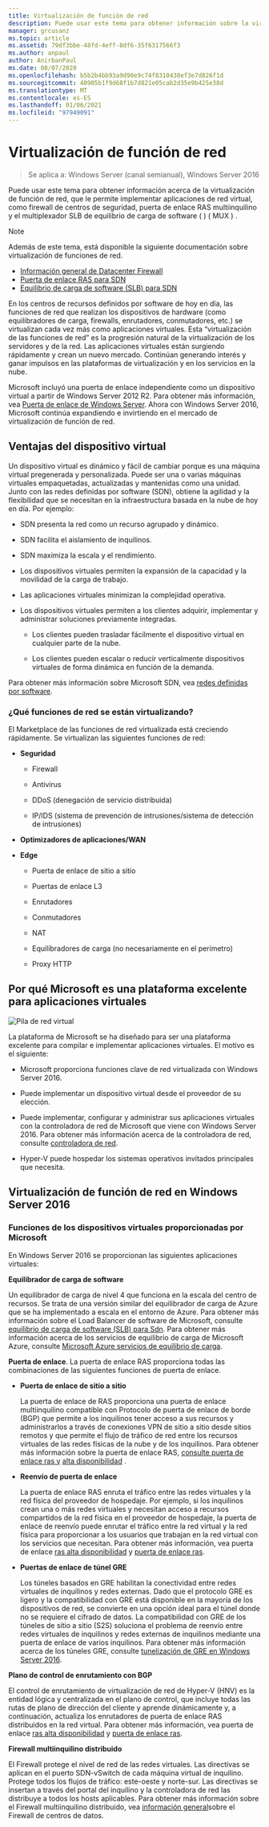```yaml
---
title: Virtualización de función de red
description: Puede usar este tema para obtener información sobre la virtualización de función de red, que le permite implementar aplicaciones de red virtual como firewall de centro de seguridad de red, puerta de enlace RAS multiempresa y equilibrio de carga de software (SLB) en Windows Server 2016.
manager: grcusanz
ms.topic: article
ms.assetid: 79df3bbe-48fd-4eff-8df6-35f6317566f3
ms.author: anpaul
author: AnirbanPaul
ms.date: 08/07/2020
ms.openlocfilehash: b5b2b4bb93a9d90e9c74f8310430ef3e7d826f1d
ms.sourcegitcommit: 40905b1f9d68f1b7d821e05cab2d35e9b425e38d
ms.translationtype: MT
ms.contentlocale: es-ES
ms.lasthandoff: 01/06/2021
ms.locfileid: "97949091"
---
```

# <a name="network-function-virtualization"></a>Virtualización de función de red

>Se aplica a: Windows Server (canal semianual), Windows Server 2016

Puede usar este tema para obtener información acerca de la virtualización de función de red, que le permite implementar aplicaciones de red virtual, como firewall de centros de seguridad, puerta de enlace RAS multiinquilino y el multiplexador SLB de equilibrio de carga de software \( \) \( MUX \) .

>[!NOTE]
>Además de este tema, está disponible la siguiente documentación sobre virtualización de funciones de red.
> - [Información general de Datacenter Firewall](../../../sdn/technologies/network-function-virtualization/../../../sdn/technologies/network-function-virtualization/Datacenter-Firewall-Overview.md)
> - [Puerta de enlace RAS para SDN](../../../sdn/technologies/network-function-virtualization/RAS-Gateway-for-SDN.md)
> - [Equilibrio de carga de software (SLB) para SDN](./software-load-balancing-for-sdn.md)

En los centros de recursos definidos por software de hoy en día, las funciones de red que realizan los dispositivos de hardware (como equilibradores de carga, firewalls, enrutadores, conmutadores, etc.) se virtualizan cada vez más como aplicaciones virtuales. Esta “virtualización de las funciones de red” es la progresión natural de la virtualización de los servidores y de la red. Las aplicaciones virtuales están surgiendo rápidamente y crean un nuevo mercado. Continúan generando interés y ganar impulsos en las plataformas de virtualización y en los servicios en la nube.

Microsoft incluyó una puerta de enlace independiente como un dispositivo virtual a partir de Windows Server 2012 R2. Para obtener más información, vea [Puerta de enlace de Windows Server](/previous-versions/windows/it-pro/windows-server-2012-R2-and-2012/dn313101(v=ws.11)). Ahora con Windows Server 2016, Microsoft continúa expandiendo e invirtiendo en el mercado de virtualización de función de red.

## <a name="virtual-appliance-benefits"></a>Ventajas del dispositivo virtual
Un dispositivo virtual es dinámico y fácil de cambiar porque es una máquina virtual pregenerada y personalizada. Puede ser una o varias máquinas virtuales empaquetadas, actualizadas y mantenidas como una unidad. Junto con las redes definidas por software (SDN), obtiene la agilidad y la flexibilidad que se necesitan en la infraestructura basada en la nube de hoy en día. Por ejemplo:

-   SDN presenta la red como un recurso agrupado y dinámico.

-   SDN facilita el aislamiento de inquilinos.

-   SDN maximiza la escala y el rendimiento.

-   Los dispositivos virtuales permiten la expansión de la capacidad y la movilidad de la carga de trabajo.

-   Las aplicaciones virtuales minimizan la complejidad operativa.

-   Los dispositivos virtuales permiten a los clientes adquirir, implementar y administrar soluciones previamente integradas.

    -   Los clientes pueden trasladar fácilmente el dispositivo virtual en cualquier parte de la nube.

    -   Los clientes pueden escalar o reducir verticalmente dispositivos virtuales de forma dinámica en función de la demanda.

Para obtener más información sobre Microsoft SDN, vea [redes definidas por software](../../software-defined-networking.md).

### <a name="what-network-functions-are-being-virtualized"></a>¿Qué funciones de red se están virtualizando?
El Marketplace de las funciones de red virtualizada está creciendo rápidamente. Se virtualizan las siguientes funciones de red:

-   **Seguridad**

    -   Firewall

    -   Antivirus

    -   DDoS (denegación de servicio distribuida)

    -   IP/IDS (sistema de prevención de intrusiones/sistema de detección de intrusiones)

-   **Optimizadores de aplicaciones/WAN**

-   **Edge**

    -   Puerta de enlace de sitio a sitio

    -   Puertas de enlace L3

    -   Enrutadores

    -   Conmutadores

    -   NAT

    -   Equilibradores de carga (no necesariamente en el perímetro)

    -   Proxy HTTP

## <a name="why-microsoft-is-a-great-platform-for-virtual-appliances"></a>Por qué Microsoft es una plataforma excelente para aplicaciones virtuales
![Pila de red virtual](../../../media/Network-Function-Virtualization/Microsoft-Network-Function-Virtualization.png)

La plataforma de Microsoft se ha diseñado para ser una plataforma excelente para compilar e implementar aplicaciones virtuales. El motivo es el siguiente:

-   Microsoft proporciona funciones clave de red virtualizada con Windows Server 2016.

-   Puede implementar un dispositivo virtual desde el proveedor de su elección.

-   Puede implementar, configurar y administrar sus aplicaciones virtuales con la controladora de red de Microsoft que viene con Windows Server 2016. Para obtener más información acerca de la controladora de red, consulte [controladora de red](../../../sdn/technologies/network-controller/Network-Controller.md).

-   Hyper-V puede hospedar los sistemas operativos invitados principales que necesita.

## <a name="network-function-virtualization-in-windows-server-2016"></a>Virtualización de función de red en Windows Server 2016

### <a name="virtual-appliances-functions-provided-by-microsoft"></a>Funciones de los dispositivos virtuales proporcionadas por Microsoft
En Windows Server 2016 se proporcionan las siguientes aplicaciones virtuales:

**Equilibrador de carga de software**

Un equilibrador de carga de nivel 4 que funciona en la escala del centro de recursos. Se trata de una versión similar del equilibrador de carga de Azure que se ha implementado a escala en el entorno de Azure. Para obtener más información sobre el Load Balancer de software de Microsoft, consulte [equilibrio de carga de software (SLB) para Sdn](/previous-versions/windows/server/mt632286(v=ws.12)). Para obtener más información acerca de los servicios de equilibrio de carga de Microsoft Azure, consulte [Microsoft Azure servicios de equilibrio de carga](https://azure.microsoft.com/blog/2014/04/08/microsoft-azure-load-balancing-services/).

**Puerta de enlace**. La puerta de enlace RAS proporciona todas las combinaciones de las siguientes funciones de puerta de enlace.

-   **Puerta de enlace de sitio a sitio**

    La puerta de enlace de RAS proporciona una puerta de enlace multiinquilino compatible con Protocolo de puerta de enlace de borde (BGP) que permite a los inquilinos tener acceso a sus recursos y administrarlos a través de conexiones VPN de sitio a sitio desde sitios remotos y que permite el flujo de tráfico de red entre los recursos virtuales de las redes físicas de la nube y de los inquilinos. Para obtener más información sobre la puerta de enlace RAS, [consulte puerta de enlace ras y](../../../../remote/remote-access/ras-gateway/ras-gateway.md) [alta disponibilidad](/previous-versions/windows/server/mt631692(v=ws.12)) .

-   **Reenvío de puerta de enlace**

    La puerta de enlace RAS enruta el tráfico entre las redes virtuales y la red física del proveedor de hospedaje. Por ejemplo, si los inquilinos crean una o más redes virtuales y necesitan acceso a recursos compartidos de la red física en el proveedor de hospedaje, la puerta de enlace de reenvío puede enrutar el tráfico entre la red virtual y la red física para proporcionar a los usuarios que trabajan en la red virtual con los servicios que necesitan. Para obtener más información, vea puerta de enlace [ras alta disponibilidad](/previous-versions/windows/server/mt631692(v=ws.12)) y [puerta de enlace ras](../../../../remote/remote-access/ras-gateway/ras-gateway.md).

-   **Puertas de enlace de túnel GRE**

    Los túneles basados en GRE habilitan la conectividad entre redes virtuales de inquilinos y redes externas. Dado que el protocolo GRE es ligero y la compatibilidad con GRE está disponible en la mayoría de los dispositivos de red, se convierte en una opción ideal para el túnel donde no se requiere el cifrado de datos. La compatibilidad con GRE de los túneles de sitio a sitio (S2S) soluciona el problema de reenvío entre redes virtuales de inquilinos y redes externas de inquilinos mediante una puerta de enlace de varios inquilinos. Para obtener más información acerca de los túneles GRE, consulte [tunelización de GRE en Windows Server 2016](../../../../remote/remote-access/ras-gateway/gre-tunneling-windows-server.md).

**Plano de control de enrutamiento con BGP**

El control de enrutamiento de virtualización de red de Hyper-V (HNV) es la entidad lógica y centralizada en el plano de control, que incluye todas las rutas de plano de dirección del cliente y aprende dinámicamente y, a continuación, actualiza los enrutadores de puerta de enlace RAS distribuidos en la red virtual. Para obtener más información, vea puerta de enlace [ras alta disponibilidad](/previous-versions/windows/server/mt631692(v=ws.12)) y [puerta de enlace ras](../../../../remote/remote-access/ras-gateway/ras-gateway.md).

**Firewall multiinquilino distribuido**

El Firewall protege el nivel de red de las redes virtuales. Las directivas se aplican en el puerto SDN-vSwitch de cada máquina virtual de inquilino. Protege todos los flujos de tráfico: este-oeste y norte-sur. Las directivas se insertan a través del portal del inquilino y la controladora de red las distribuye a todos los hosts aplicables. Para obtener más información sobre el Firewall multiinquilino distribuido, vea [información general](../../../sdn/technologies/network-function-virtualization/../../../sdn/technologies/network-function-virtualization/Datacenter-Firewall-Overview.md)sobre el Firewall de centros de datos.